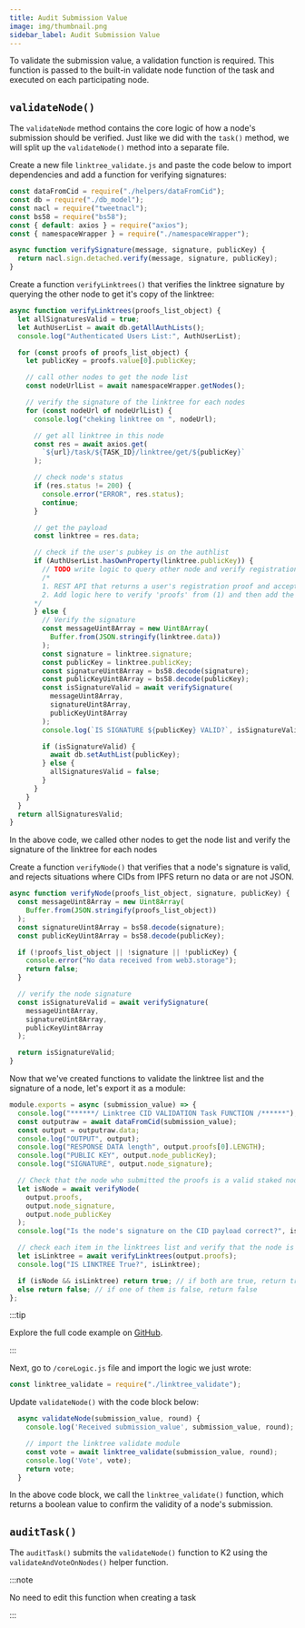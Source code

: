```yaml
---
title: Audit Submission Value
image: img/thumbnail.png
sidebar_label: Audit Submission Value
---
```


To validate the submission value, a validation function is required. This function is passed to the built-in validate node function of the task and executed on each participating node.

## `validateNode()`

The `validateNode` method contains the core logic of how a node's submission should be verified. Just like we did with the `task()` method, we will split up the `validateNode()` method into a separate file.

Create a new file `linktree_validate.js` and paste the code below to import dependencies and add a function for verifying signatures:

```jsx title="/linktree_validate.js"
const dataFromCid = require("./helpers/dataFromCid");
const db = require("./db_model");
const nacl = require("tweetnacl");
const bs58 = require("bs58");
const { default: axios } = require("axios");
const { namespaceWrapper } = require("./namespaceWrapper");

async function verifySignature(message, signature, publicKey) {
  return nacl.sign.detached.verify(message, signature, publicKey);
}
```

Create a function `verifyLinktrees()` that verifies the linktree signature by querying the other node to get it's copy of the linktree:

```jsx title="/linktree_validate.js"
async function verifyLinktrees(proofs_list_object) {
  let allSignaturesValid = true;
  let AuthUserList = await db.getAllAuthLists();
  console.log("Authenticated Users List:", AuthUserList);

  for (const proofs of proofs_list_object) {
    let publicKey = proofs.value[0].publicKey;

    // call other nodes to get the node list
    const nodeUrlList = await namespaceWrapper.getNodes();

    // verify the signature of the linktree for each nodes
    for (const nodeUrl of nodeUrlList) {
      console.log("cheking linktree on ", nodeUrl);

      // get all linktree in this node
      const res = await axios.get(
        `${url}/task/${TASK_ID}/linktree/get/${publicKey}`
      );

      // check node's status
      if (res.status != 200) {
        console.error("ERROR", res.status);
        continue;
      }

      // get the payload
      const linktree = res.data;

      // check if the user's pubkey is on the authlist
      if (AuthUserList.hasOwnProperty(linktree.publicKey)) {
        // TODO write logic to query other node and verify registration events
        /*
        1. REST API that returns a user's registration proof and accepts :pubkey
        2. Add logic here to verify 'proofs' from (1) and then add the user to the AuthUserList
      */
      } else {
        // Verify the signature
        const messageUint8Array = new Uint8Array(
          Buffer.from(JSON.stringify(linktree.data))
        );
        const signature = linktree.signature;
        const publicKey = linktree.publicKey;
        const signatureUint8Array = bs58.decode(signature);
        const publicKeyUint8Array = bs58.decode(publicKey);
        const isSignatureValid = await verifySignature(
          messageUint8Array,
          signatureUint8Array,
          publicKeyUint8Array
        );
        console.log(`IS SIGNATURE ${publicKey} VALID?`, isSignatureValid);

        if (isSignatureValid) {
          await db.setAuthList(publicKey);
        } else {
          allSignaturesValid = false;
        }
      }
    }
  }
  return allSignaturesValid;
}
```

In the above code, we called other nodes to get the node list and verify the signature of the linktree for each nodes

Create a function `verifyNode()` that verifies that a node's signature is valid, and rejects situations where CIDs from IPFS return no data or are not JSON.

```jsx title="/linktree_validate.js"
async function verifyNode(proofs_list_object, signature, publicKey) {
  const messageUint8Array = new Uint8Array(
    Buffer.from(JSON.stringify(proofs_list_object))
  );
  const signatureUint8Array = bs58.decode(signature);
  const publicKeyUint8Array = bs58.decode(publicKey);

  if (!proofs_list_object || !signature || !publicKey) {
    console.error("No data received from web3.storage");
    return false;
  }

  // verify the node signature
  const isSignatureValid = await verifySignature(
    messageUint8Array,
    signatureUint8Array,
    publicKeyUint8Array
  );

  return isSignatureValid;
}
```

Now that we've created functions to validate the linktree list and the signature of a node, let's export it as a module:

```jsx title="/linktree_validate.js"
module.exports = async (submission_value) => {
  console.log("******/ Linktree CID VALIDATION Task FUNCTION /******");
  const outputraw = await dataFromCid(submission_value);
  const output = outputraw.data;
  console.log("OUTPUT", output);
  console.log("RESPONSE DATA length", output.proofs[0].LENGTH);
  console.log("PUBLIC KEY", output.node_publicKey);
  console.log("SIGNATURE", output.node_signature);

  // Check that the node who submitted the proofs is a valid staked node
  let isNode = await verifyNode(
    output.proofs,
    output.node_signature,
    output.node_publicKey
  );
  console.log("Is the node's signature on the CID payload correct?", isNode);

  // check each item in the linktrees list and verify that the node is holding that payload, and the signature matches
  let isLinktree = await verifyLinktrees(output.proofs);
  console.log("IS LINKTREE True?", isLinktree);

  if (isNode && isLinktree) return true; // if both are true, return true
  else return false; // if one of them is false, return false
};
```

:::tip

Explore the full code example on [GitHub](https://github.com/somali0128/task-template-linktree/blob/main/linktree_validate.js).

:::

Next, go to `/coreLogic.js` file and import the logic we just wrote:

```jsx title="/coreLogic.js"
const linktree_validate = require("./linktree_validate");
```

Update `validateNode()` with the code block below:

```jsx title="/coreLogic.js"
  async validateNode(submission_value, round) {
    console.log('Received submission_value', submission_value, round);

    // import the linktree validate module
    const vote = await linktree_validate(submission_value, round);
    console.log('Vote', vote);
    return vote;
  }
```

In the above code block, we call the `linktree_validate()` function, which returns a boolean value to confirm the validity of a node's submission.

## `auditTask()`

The `auditTask()` submits the `validateNode()` function to K2 using the `validateAndVoteOnNodes()` helper function.

:::note

No need to edit this function when creating a task

:::

